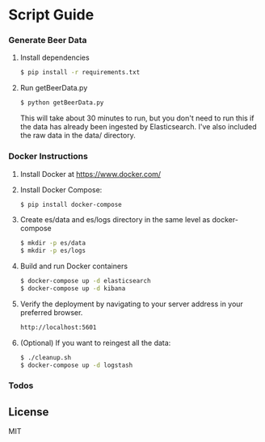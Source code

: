 # Script Guide

### Generate Beer Data
1. Install dependencies
    
    ```sh
    $ pip install -r requirements.txt
    ```

2. Run getBeerData.py

    ```sh
    $ python getBeerData.py
    ```
    
    This will take about 30 minutes to run, but you don't need to run
    this if the data has already been ingested by Elasticsearch. I've
    also included the raw data in the data/ directory.
    
### Docker Instructions

1. Install Docker at https://www.docker.com/

2. Install Docker Compose:
    ```sh
    $ pip install docker-compose
    ```

3. Create es/data and es/logs directory in the same level as docker-compose
    ```sh
    $ mkdir -p es/data
    $ mkdir -p es/logs
    ```

4. Build and run Docker containers
    ```sh
    $ docker-compose up -d elasticsearch 
    $ docker-compose up -d kibana
    ```
    
5. Verify the deployment by navigating to your server address in your preferred browser.
    ```sh
    http://localhost:5601
    ```
    
6. (Optional) If you want to reingest all the data:
    ```sh
    $ ./cleanup.sh
    $ docker-compose up -d logstash
    ```

### Todos

License
----

MIT


